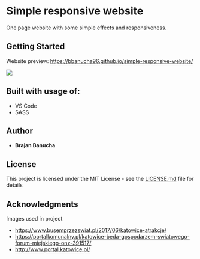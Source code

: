 # Simple responsive website

One page website with some simple effects and responsiveness.

## Getting Started

Website preview: https://bbanucha96.github.io/simple-responsive-website/

![](https://i.imgur.com/OEsW8xg.png)

## Built with usage of:

* VS Code
* SASS

## Author

* **Brajan Banucha** 

## License

This project is licensed under the MIT License - see the [LICENSE.md](LICENSE.md) file for details

## Acknowledgments

Images used in project
- https://www.busemprzezswiat.pl/2017/06/katowice-atrakcje/
- https://portalkomunalny.pl/katowice-beda-gospodarzem-swiatowego-forum-miejskiego-onz-391517/
- http://www.portal.katowice.pl/
